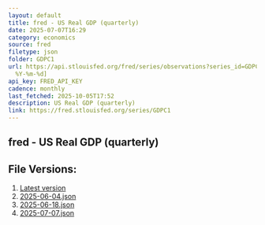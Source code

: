 ```yaml
---
layout: default
title: fred - US Real GDP (quarterly)
date: 2025-07-07T16:29
category: economics
source: fred
filetype: json
folder: GDPC1
url: https://api.stlouisfed.org/fred/series/observations?series_id=GDPC1&file_type=json&observation_end=[date
  %Y-%m-%d]
api_key: FRED_API_KEY
cadence: monthly
last_fetched: 2025-10-05T17:52
description: US Real GDP (quarterly)
link: https://fred.stlouisfed.org/series/GDPC1
---
```


## fred - US Real GDP (quarterly)

<div id="data-chart"></div>
<div id="data-table"></div>
<script>
document.addEventListener('DOMContentLoaded', function(){
  ShowChart($('#data-chart'));
  SourceTabler($('#data-table'));
});
</script>

## File Versions:
1. [Latest version](./latest.json)
2. [2025-06-04.json](./2025-06-04.json)
3. [2025-06-18.json](./2025-06-18.json)
4. [2025-07-07.json](./2025-07-07.json)
